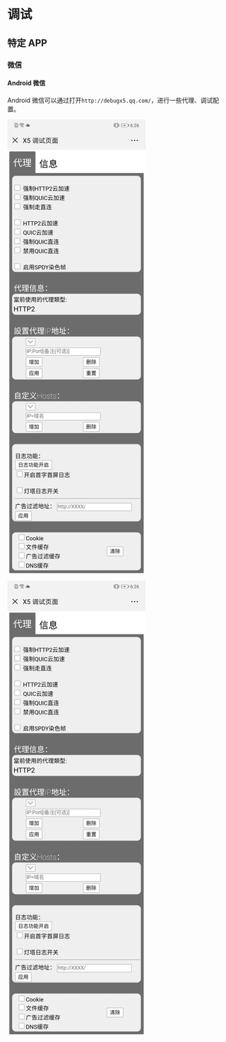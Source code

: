 # 调试

## 特定 APP

### 微信

#### Android 微信

Android 微信可以通过打开`http://debugx5.qq.com/`，进行一些代理、调试配置。

![Android 微信，代理](./img/android-wechat-proxy.jpeg)

![Android 微信，代理](./img/android-wechat-proxy.jpeg)
